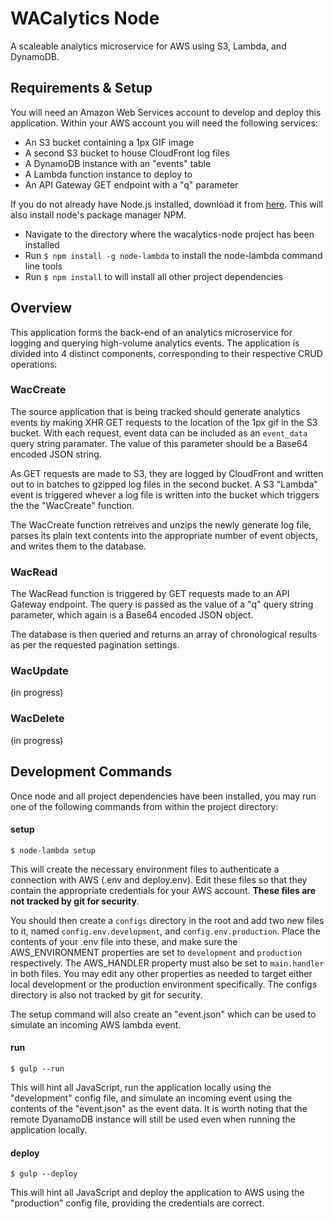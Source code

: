# WACalytics Node

A scaleable analytics microservice for AWS using S3, Lambda, and DynamoDB.
​
## Requirements & Setup

You will need an Amazon Web Services account to develop and deploy this application. Within your AWS account you will need the following services:
- An S3 bucket containing a 1px GIF image
- A second S3 bucket to house CloudFront log files
- A DynamoDB instance with an "events" table
- A Lambda function instance to deploy to
- An API Gateway GET endpoint with a "q" parameter

If you do not already have Node.js installed, download it from [here](https://nodejs.org/en/). This will also install node's package manager NPM.
​
- Navigate to the directory where the wacalytics-node project has been installed
- Run `$ npm install -g node-lambda` to install the node-lambda command line tools
- Run `$ npm install` to will install all other project dependencies

## Overview

This application forms the back-end of an analytics microservice for logging and querying high-volume analytics events. The application is divided into 4 distinct components, corresponding to their respective CRUD operations:

### WacCreate

The source application that is being tracked should generate analytics events by making XHR GET requests to the location of the 1px gif in the S3 bucket. With each request, event data can be included as an `event_data` query string paramater. The value of this parameter should be a Base64 encoded JSON string.

As GET requests are made to S3, they are logged by CloudFront and written out to in batches to gzipped log files in the second bucket. A S3 "Lambda" event is triggered whever a log file is written into the bucket which triggers the the "WacCreate" function.

The WacCreate function retreives and unzips the newly generate log file, parses its plain text contents into the appropriate number of event objects, and writes them to the database.

### WacRead

The WacRead function is triggered by GET requests made to an API Gateway endpoint. The query is passed as the value of a "q" query string parameter, which again is a Base64 encoded JSON object.

The database is then queried and returns an array of chronological results as per the requested pagination settings.

### WacUpdate

(in progress)

### WacDelete

(in progress)

## Development Commands

Once node and all project dependencies have been installed, you may run one of the following commands from within the project directory:
​
#### setup

`$ node-lambda setup`

This will create the necessary environment files to authenticate a connection with AWS (.env and deploy.env). Edit these files so that they contain the appropriate credentials for your AWS account. **These files are not tracked by git for security**.

You should then create a `configs` directory in the root and add two new files to it, named `config.env.development`, and `config.env.production`. Place the contents of your .env file into these, and make sure the AWS_ENVIRONMENT properties are set to `development` and `production` respectively. The AWS_HANDLER property must also be set to `main.handler` in both files. You may edit any other properties as needed to target either local development or the production environment specifically. The configs directory is also not tracked by git for security.

The setup command will also create an "event.json" which can be used to simulate an incoming AWS lambda event.

#### run

`$ gulp --run`

This will hint all JavaScript, run the application locally using the "development" config file, and simulate an incoming event using the contents of the "event.json" as the event data. It is worth noting that the remote DyanamoDB instance will still be used even when running the application locally.
​
#### deploy

`$ gulp --deploy`

This will hint all JavaScript and deploy the application to AWS using the "production" config file, providing the credentials are correct.